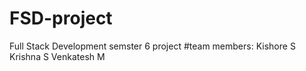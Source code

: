 # FSD-project
Full Stack Development semster 6 project
#team members:
Kishore S
Krishna S
Venkatesh M
